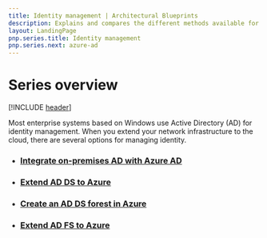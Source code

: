 ```yaml
---
title: Identity management | Architectural Blueprints
description: Explains and compares the different methods available for managing identity in hybrid systems that span the on-premises/cloud boundary with Azure.
layout: LandingPage
pnp.series.title: Identity management
pnp.series.next: azure-ad
---
```

<link href="/azure/architecture/_css/hubCards.css" type="text/css" rel="stylesheet" />

# Series overview
[!INCLUDE [header](../../_includes/header.md)]

Most enterprise systems based on Windows use Active Directory (AD) for identity management. When you extend your network infrastructure to the cloud, there are several options for managing identity.

<ul class="cardsD panel x2">
    <li>
        <a href="./azure-ad.md">
            <div class="cardSize">
                <div class="cardPadding">
                    <div class="card">
                        <div class="cardImageOuter">
                            <div class="cardImage bgdAccent1 cardScaleImage" style="background-image: url('./images/azure-ad.svg');">
                            </div>
                        </div>
                        <div class="cardText">
                            <h3>Integrate on-premises AD with Azure AD</h3>
                        </div>
                    </div>
                </div>
            </div>
        </a>
    </li>
    <li>
        <a href="./adds-extend-domain.md">
            <div class="cardSize">
                <div class="cardPadding">
                    <div class="card">
                        <div class="cardImageOuter">
                            <div class="cardImage bgdAccent1 cardScaleImage" style="background-image: url('./images/adds-extend-domain.svg');">
                            </div>
                        </div>
                        <div class="cardText">
                            <h3>Extend AD DS to Azure</h3>
                        </div>
                    </div>
                </div>
            </div>
        </a>
    </li>
    <li>
        <a href="./adds-forest.md">
            <div class="cardSize">
                <div class="cardPadding">
                    <div class="card">
                        <div class="cardImageOuter">
                            <div class="cardImage bgdAccent1 cardScaleImage" style="background-image: url('./images/adds-forest.svg');">
                            </div>
                        </div>
                        <div class="cardText">
                            <h3>Create an AD DS forest in Azure</h3>
                        </div>
                    </div>
                </div>
            </div>
        </a>
    </li>
    <li>
        <a href="./adfs.md">
            <div class="cardSize">
                <div class="cardPadding">
                    <div class="card">
                        <div class="cardImageOuter">
                            <div class="cardImage bgdAccent1 cardScaleImage" style="background-image: url('./images/adfs.svg');">
                            </div>
                        </div>
                        <div class="cardText">
                            <h3>Extend AD FS to Azure</h3>
                        </div>
                    </div>
                </div>
            </div>
        </a>
    </li>
</ul>

